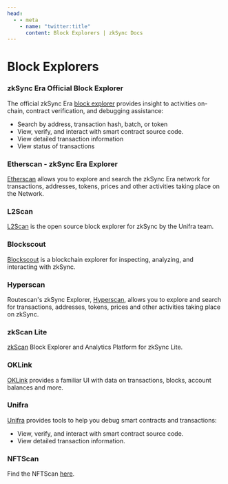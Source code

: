```yaml
---
head:
  - - meta
    - name: "twitter:title"
      content: Block Explorers | zkSync Docs
---
```


# Block Explorers

### zkSync Era Official Block Explorer

The official zkSync Era [block explorer](https://explorer.zksync.io/) provides insight to activities on-chain, contract verification, and debugging assistance:

- Search by address, transaction hash, batch, or token
- View, verify, and interact with smart contract source code.
- View detailed transaction information
- View status of transactions

### Etherscan - zkSync Era Explorer

[Etherscan](https://era.zksync.network/) allows you to explore and search the zkSync Era network for transactions, addresses, tokens, prices and other activities taking place on the Network.

### L2Scan

[L2Scan](https://zksync-era.l2scan.co/) is the open source block explorer for zkSync by the Unifra team.

### Blockscout

[Blockscout](https://zksync.blockscout.com/) is a blockchain explorer for inspecting, analyzing, and interacting with zkSync.

### Hyperscan

Routescan's zkSync Explorer, [Hyperscan](https://hyperscan.xyz/), allows you to explore and search for transactions, addresses, tokens, prices and other activities taking place on zkSync.

### zkScan Lite

[zkScan](https://zkscan.io/) Block Explorer and Analytics Platform for zkSync Lite.

### OKLink

[OKLink](https://www.oklink.com/zksync) provides a familiar UI with data on transactions, blocks, account balances and more.

### Unifra

[Unifra](https://zksync-era.unifra.xyz/) provides tools to help you debug smart contracts and transactions:

- View, verify, and interact with smart contract source code.
- View detailed transaction information.

### NFTScan

Find the NFTScan [here](https://zksync.nftscan.com/).
